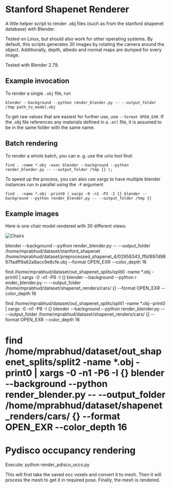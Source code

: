 # Stanford Shapenet Renderer

A little helper script to render .obj files (such as from the stanford shapenet database) with Blender.

Tested on Linux, but should also work for other operating systems.
By default, this scripts generates 30 images by rotating the camera around the object.
Additionally, depth, albedo and normal maps are dumped for every image.

Tested with Blender 2.79.

## Example invocation

To render a single `.obj` file, run

    blender --background --python render_blender.py -- --output_folder /tmp path_to_model.obj

To get raw values that are easiest for further use, use `--format OPEN_EXR`. If the .obj file references any materials defined in a `.mtl` file, it is assumed to be in the same folder with the same name.

## Batch rendering

To render a whole batch, you can e. g. use the unix tool find:

    find . -name *.obj -exec blender --background --python render_blender.py -- --output_folder /tmp {} \;

To speed up the process, you can also use xargs to have multiple blender instances run in parallel using the `-P` argument

    find . -name *.obj -print0 | xargs -0 -n1 -P3 -I {} blender --background --python render_blender.py -- --output_folder /tmp {}

## Example images

Here is one chair model rendered with 30 different views:

![Chairs](examples/out_without_specular.png)

blender --background --python render_blender.py -- --output_folder /home/mprabhud/dataset/stanford_shapenet /home/mprabhud/dataset/preprocessed_shapenet_4/02958343_ffbf897d9867fadff9a62a8acc9e8cfe.obj --format OPEN_EXR --color_depth 16

find /home/mprabhud/dataset/out_shapenet_splits/split0  -name *.obj -print0 | xargs -0 -n1 -P6 -I {} blender --background --python r
ender_blender.py -- --output_folder /home/mprabhud/dataset/shapenet_renders/cars/ {} --format OPEN_EXR --color_depth 16

find /home/mprabhud/dataset/out_shapenet_splits/split1  -name *.obj -print0 | xargs -0 -n1 -P6 -I {} blender --background --python render_blender.py -- --output_folder /home/mprabhud/dataset/shapenet_renders/cars/ {} --format OPEN_EXR --color_depth 16

find /home/mprabhud/dataset/out_shapenet_splits/split2  -name *.obj -print0 | xargs -0 -n1 -P6 -I {} blender --background --python render_blender.py -- --output_folder /home/mprabhud/dataset/shapenet_renders/cars/ {} --format OPEN_EXR --color_depth 16
=======


# Pydisco occupancy rendering

Execute: python render_pdisco_occs.py

This will first take the saved occ voxels and convert it to mesh. Then it will process the mesh to get it in 
required pose. Finally, the mesh is rendered.

